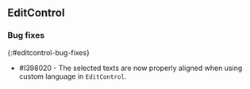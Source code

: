 ## EditControl

### Bug fixes
{:#editcontrol-bug-fixes}

* \#I398020 - The selected texts are now properly aligned when using custom language in `EditControl`.